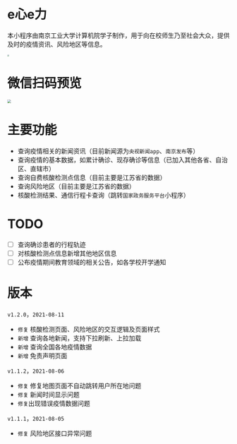# e心e力

本小程序由南京工业大学计算机院学子制作，用于向在校师生乃至社会大众，提供及时的疫情资讯、风险地区等信息。

<img src="https://picgo-1256052225.cos.ap-guangzhou.myqcloud.com/img/20210806140117.png" style="zoom: 25%;" />

# 微信扫码预览

<img src="https://picgo-1256052225.cos.ap-guangzhou.myqcloud.com/img/20210806140220.jpg" style="zoom: 50%;" />

# 主要功能

-   查询疫情相关的新闻资讯（目前新闻源为`央视新闻app`、`南京发布`等）
-   查询疫情的基本数据，如累计确诊、现存确诊等信息（已加入其他各省、自治区、直辖市）
-   查询自费核酸检测点信息（目前主要是江苏省的数据）
-   查询风险地区（目前主要是江苏省的数据）
-   核酸检测结果、通信行程卡查询（跳转`国家政务服务平台`小程序）

# TODO

-   [ ] 查询确诊患者的行程轨迹
-   [ ] 对核酸检测点信息新增其他地区信息
-   [ ] 公布疫情期间教育领域的相关公告，如各学校开学通知

# 版本

`v1.2.0`，`2021-08-11`

-   `修复` 核酸检测页面、风险地区的交互逻辑及页面样式
-   `新增` 查询各地新闻，支持下拉刷新、上拉加载
-   `新增` 查询全国各地疫情数据
-   `新增` 免责声明页面

`v1.1.2`，`2021-08-06`

-   `修复` 修复地图页面不自动跳转用户所在地问题
-   `修复` 新闻时间显示问题
-   `修复`出现错误疫情数据问题

`v1.1.1`，`2021-08-05`

-   `修复` 风险地区接口异常问题
